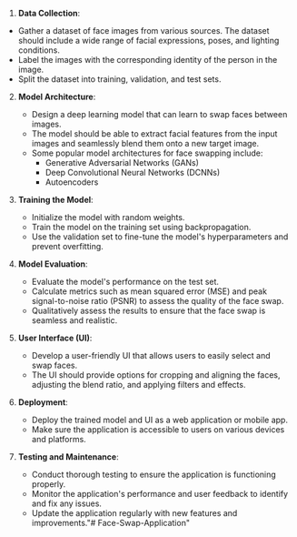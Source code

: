  1. **Data Collection**:
   - Gather a dataset of face images from various sources. The dataset should include a wide range of facial expressions, poses, and lighting conditions.
   - Label the images with the corresponding identity of the person in the image.
   - Split the dataset into training, validation, and test sets.

2. **Model Architecture**:
   - Design a deep learning model that can learn to swap faces between images.
   - The model should be able to extract facial features from the input images and seamlessly blend them onto a new target image.
   - Some popular model architectures for face swapping include:
     - Generative Adversarial Networks (GANs)
     - Deep Convolutional Neural Networks (DCNNs)
     - Autoencoders

3. **Training the Model**:
   - Initialize the model with random weights.
   - Train the model on the training set using backpropagation.
   - Use the validation set to fine-tune the model's hyperparameters and prevent overfitting.

4. **Model Evaluation**:
   - Evaluate the model's performance on the test set.
   - Calculate metrics such as mean squared error (MSE) and peak signal-to-noise ratio (PSNR) to assess the quality of the face swap.
   - Qualitatively assess the results to ensure that the face swap is seamless and realistic.

5. **User Interface (UI)**:
   - Develop a user-friendly UI that allows users to easily select and swap faces.
   - The UI should provide options for cropping and aligning the faces, adjusting the blend ratio, and applying filters and effects.

6. **Deployment**:
   - Deploy the trained model and UI as a web application or mobile app.
   - Make sure the application is accessible to users on various devices and platforms.

7. **Testing and Maintenance**:
   - Conduct thorough testing to ensure the application is functioning properly.
   - Monitor the application's performance and user feedback to identify and fix any issues.
   - Update the application regularly with new features and improvements."# Face-Swap-Application" 
